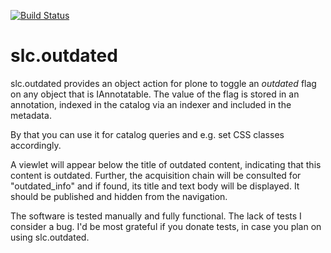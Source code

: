 [![Build Status](https://travis-ci.org/syslabcom/slc.outdated.svg?branch=master)](https://travis-ci.org/syslabcom/slc.outdated)

slc.outdated
============

slc.outdated provides an object action for plone to toggle an
*outdated* flag on any object that is IAnnotatable. The value of the
flag is stored in an annotation, indexed in the catalog via an indexer
and included in the metadata.

By that you can use it for catalog queries and e.g. set CSS classes
accordingly.

A viewlet will appear below the title of outdated content, indicating
that this content is outdated. Further, the acquisition chain will be
consulted for "outdated_info" and if found, its title and text body
will be displayed. It should be published and hidden from the
navigation.

The software is tested manually and fully functional. The lack of
tests I consider a bug. I'd be most grateful if you donate tests, in
case you plan on using slc.outdated.
